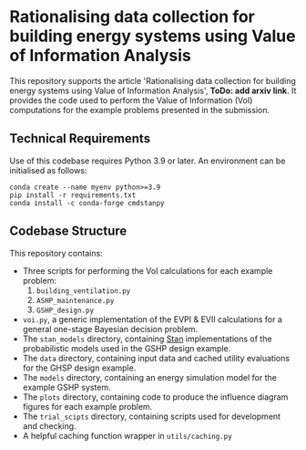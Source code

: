 # Rationalising data collection for building energy systems using Value of Information Analysis

This repository supports the article 'Rationalising data collection for building energy systems using Value of Information Analysis', **ToDo: add arxiv link**.
It provides the code used to perform the Value of Information (VoI) computations for the example problems presented in the submission.

## Technical Requirements

Use of this codebase requires Python 3.9 or later.
An environment can be initialised as follows:

```
conda create --name myenv python>=3.9
pip install -r requirements.txt
conda install -c conda-forge cmdstanpy
```

## Codebase Structure

This repository contains:

- Three scripts for performing the VoI calculations for each example problem:
    1. `building_ventilation.py`
    2. `ASHP_maintenance.py`
    3. `GSHP_design.py`
- `voi.py`, a generic implementation of the EVPI & EVII calculations for a general one-stage Bayesian decision problem.
- The `stan_models` directory, containing [Stan](https://github.com/stan-dev/stan) implementations of the probabilistic models used in the GSHP design example.
- The `data` directory, containing input data and cached utility evaluations for the GHSP design example.
- The `models` directory, containing an energy simulation model for the example GSHP system.
- The `plots` directory, containing code to produce the influence diagram figures for each example problem.
- The `trial_scipts` directory, containing scripts used for development and checking.
- A helpful caching function wrapper in `utils/caching.py`
